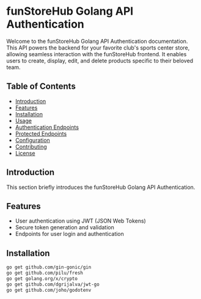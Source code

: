 # funStoreHub Golang API Authentication

Welcome to the funStoreHub Golang API Authentication documentation. This API powers the backend for your favorite club's sports center store, allowing seamless interaction with the funStoreHub frontend. It enables users to create, display, edit, and delete products specific to their beloved team.

## Table of Contents

- [Introduction](#introduction)
- [Features](#features)
- [Installation](#installation)
- [Usage](#usage)
- [Authentication Endpoints](#authentication-endpoints)
- [Protected Endpoints](#protected-endpoints)
- [Configuration](#configuration)
- [Contributing](#contributing)
- [License](#license)

## Introduction

This section briefly introduces the funStoreHub Golang API Authentication.

## Features


- User authentication using JWT (JSON Web Tokens)
- Secure token generation and validation
- Endpoints for user login and authentication

## Installation

```bash
go get github.com/gin-gonic/gin
go get github.com/pilu/fresh
go get golang.org/x/crypto
go get github.com/dgrijalva/jwt-go
go get github.com/joho/godotenv
```